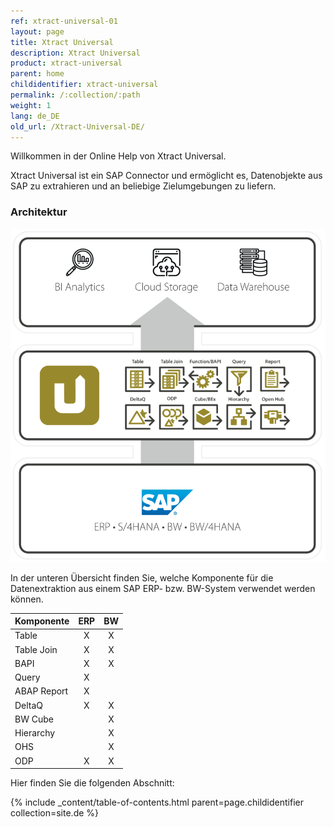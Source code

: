 ```yaml
---
ref: xtract-universal-01
layout: page
title: Xtract Universal
description: Xtract Universal
product: xtract-universal
parent: home
childidentifier: xtract-universal
permalink: /:collection/:path
weight: 1
lang: de_DE
old_url: /Xtract-Universal-DE/
---
```


Willkommen in der Online Help von Xtract Universal. 

Xtract Universal ist ein SAP Connector und ermöglicht es, Datenobjekte aus SAP zu extrahieren und an beliebige Zielumgebungen zu liefern.

### Architektur

![XU-architecture](/img/content/xu/theobald-software-graphic.png)

In der unteren Übersicht finden Sie, welche Komponente für die Datenextraktion aus einem SAP ERP- bzw. BW-System verwendet werden können. 

| Komponente   | ERP | BW |
|-------------|:---:|:--:|
| Table       | X   | X  |
| Table Join  | X   | X  |
| BAPI        | X   | X  |
| Query       | X   |    |
| ABAP Report | X   |    |
| DeltaQ      | X   | X  |
| BW Cube     |     | X  |
| Hierarchy   |     | X  |
| OHS         |     | X  |
| ODP         | X   | X |

Hier finden Sie die folgenden Abschnitt:

{% include _content/table-of-contents.html parent=page.childidentifier collection=site.de %}
